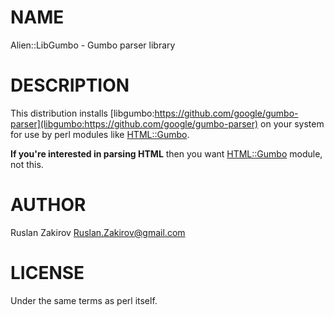 # NAME

Alien::LibGumbo - Gumbo parser library

# DESCRIPTION

This distribution installs [libgumbo:https://github.com/google/gumbo-parser](libgumbo:https://github.com/google/gumbo-parser) on your
system for use by perl modules like [HTML::Gumbo](https://metacpan.org/pod/HTML::Gumbo).

**If you're interested in parsing HTML** then you want [HTML::Gumbo](https://metacpan.org/pod/HTML::Gumbo) module, not this.

# AUTHOR

Ruslan Zakirov <Ruslan.Zakirov@gmail.com>

# LICENSE

Under the same terms as perl itself.
